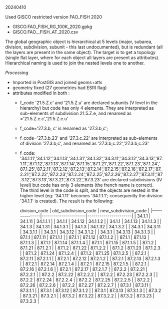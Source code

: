 20240410

Used GISCO restricted version FAO_FISH 2020
+  GISCO.FAO_FISH_RG_100K_2020.gpkg
+  GISCO.FAO__FISH_AT_2020.csv

The global geographic object is hierarchical at 5 levels (major, subarea, division, subdivision, subunit - this last undocumented), but is redundant (all the layers are present in the same object).
The target is to get a topology (single flat layer, where for each object all layers are present as attributes).
Hierarchical naming is used to join the nested levels one to another.

*Processing*
+  Imported in PostGIS and joined geoms+atts
+  geometry fixed (27 geometries had ESRI flag)
+  attributes modified in both :
   +  f_code '21.5.Z.c' and '21.5.Z.u' are declared subunits (V level in the hierarchy) but code has only 4 elements. They are interpreted as sub-elements of subdivision 21.5.Z.e, and renamed as ='21.5.Z.e.c','21.5.Z.e.u'
   +  f_code='27.3.b, c' is renamed as '27.3.b,c';
   +  f_code='27.3.b.23' and '27.3.c.22' are interpreted as sub-elements of division '27.3.b,c', and renamed as '27.3.b,c.22','27.3.b,c.23'
   +  f_code: '34.1.11','34.1.12','34.1.13','34.1.31','34.1.32','34.3.11','34.3.12','34.3.13','87.1.11','87.1.12','87.1.13','87.1.14','87.1.15','87.1.21','87.1.22','87.1.23','87.1.24','87.1.25','87.2.11','87.2.12','87.2.13','87.2.14','87.2.15','87.2.16','87.2.17','87.2.21','87.2.22','87.2.23','87.2.24','87.2.25','87.2.26','87.2.27','87.3.11','87.3.12','87.3.13','87.3.21','87.3.22','87.3.23' are declared subdivisions (IV level) but code has only 3 elements (the french name is correct). The third level in the code is split, and the objects are nested in the higher level (eg: '34.1.11' becomes '34.1.1.1'; consequently the division '34.1.1' is created). The result is the following:
     
       division_code | old_subdivision_code | new_subdivision_code |
|---------------|----------------------|----------------------|
| 34.1.1        | 34.1.11              | 34.1.1.1             |
| 34.1.1        | 34.1.12              | 34.1.1.2             |
| 34.1.1        | 34.1.13              | 34.1.1.3             |
| 34.1.3        | 34.1.31              | 34.1.3.1             |
| 34.1.3        | 34.1.32              | 34.1.3.2             |
| 34.3.1        | 34.3.11              | 34.3.1.1             |
| 34.3.1        | 34.3.12              | 34.3.1.2             |
| 34.3.1        | 34.3.13              | 34.3.1.3             |
| 87.1.1        | 87.1.11              | 87.1.1.1             |
| 87.1.1        | 87.1.12              | 87.1.1.2             |
| 87.1.1        | 87.1.13              | 87.1.1.3             |
| 87.1.1        | 87.1.14              | 87.1.1.4             |
| 87.1.1        | 87.1.15              | 87.1.1.5             |
| 87.1.2        | 87.1.21              | 87.1.2.1             |
| 87.1.2        | 87.1.22              | 87.1.2.2             |
| 87.1.2        | 87.1.23              | 87.1.2.3             |
| 87.1.2        | 87.1.24              | 87.1.2.4             |
| 87.1.2        | 87.1.25              | 87.1.2.5             |
| 87.2.1        | 87.2.11              | 87.2.1.1             |
| 87.2.1        | 87.2.12              | 87.2.1.2             |
| 87.2.1        | 87.2.13              | 87.2.1.3             |
| 87.2.1        | 87.2.14              | 87.2.1.4             |
| 87.2.1        | 87.2.15              | 87.2.1.5             |
| 87.2.1        | 87.2.16              | 87.2.1.6             |
| 87.2.1        | 87.2.17              | 87.2.1.7             |
| 87.2.2        | 87.2.21              | 87.2.2.1             |
| 87.2.2        | 87.2.22              | 87.2.2.2             |
| 87.2.2        | 87.2.23              | 87.2.2.3             |
| 87.2.2        | 87.2.24              | 87.2.2.4             |
| 87.2.2        | 87.2.25              | 87.2.2.5             |
| 87.2.2        | 87.2.26              | 87.2.2.6             |
| 87.2.2        | 87.2.27              | 87.2.2.7             |
| 87.3.1        | 87.3.11              | 87.3.1.1             |
| 87.3.1        | 87.3.12              | 87.3.1.2             |
| 87.3.1        | 87.3.13              | 87.3.1.3             |
| 87.3.2        | 87.3.21              | 87.3.2.1             |
| 87.3.2        | 87.3.22              | 87.3.2.2             |
| 87.3.2        | 87.3.23              | 87.3.2.3             |
   

